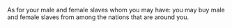 As for your male and female slaves whom you may have: you may buy male and female slaves from among the nations that are around you.
